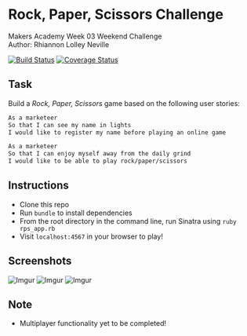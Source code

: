 Rock, Paper, Scissors Challenge
================================

Makers Academy Week 03 Weekend Challenge <br>
Author: Rhiannon Lolley Neville <br>

[![Build Status](https://travis-ci.org/rhiannonruth/rps-challenge.svg?branch=master)](https://travis-ci.org/rhiannonruth/rps-challenge)
[![Coverage Status](https://coveralls.io/repos/github/rhiannonruth/rps-challenge/badge.svg?branch=master)](https://coveralls.io/github/rhiannonruth/rps-challenge?branch=master)

Task
----
Build a _Rock, Paper, Scissors_ game based on the following user stories:

```sh
As a marketeer
So that I can see my name in lights
I would like to register my name before playing an online game

As a marketeer
So that I can enjoy myself away from the daily grind
I would like to be able to play rock/paper/scissors
```

Instructions
-------

* Clone this repo
* Run ```bundle``` to install dependencies
* From the root directory in the command line, run Sinatra using ```ruby rps_app.rb```
* Visit ```localhost:4567``` in your browser to play!

Screenshots
-----------

![Imgur](http://i.imgur.com/38WcIkW.png)
![Imgur](http://i.imgur.com/YCmRxwu.png)
![Imgur](http://i.imgur.com/2WogZBQ.png)

Note
----
* Multiplayer functionality yet to be completed!
